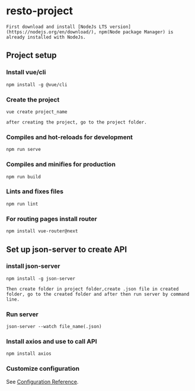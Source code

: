 # resto-project
```
First download and install [NodeJs LTS version](https://nodejs.org/en/download/), npm(Node package Manager) is already installed with NodeJs.
```
## Project setup
### Install vue/cli 
```
npm install -g @vue/cli
```
### Create the project
```
vue create project_name   
```
```
after creating the project, go to the project folder.
```
### Compiles and hot-reloads for development
```
npm run serve
```
### Compiles and minifies for production
```
npm run build
```
### Lints and fixes files
```
npm run lint
```
### For routing pages install router
```
npm install vue-router@next
```
## Set up json-server to create API
### install json-server
```
npm install -g json-server
```
```
Then create folder in project folder,create .json file in created folder, go to the created folder and after then run server by command line.
```
### Run server
```
json-server --watch file_name(.json) 
```
### Install axios and use to call API
```
npm install axios
```
### Customize configuration
See [Configuration Reference](https://cli.vuejs.org/config/).
